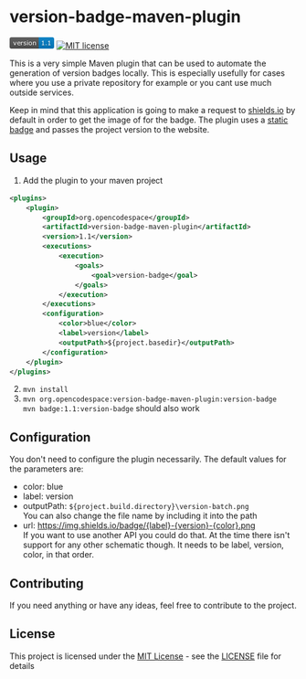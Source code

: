 # version-badge-maven-plugin
![Version](version-batch.png) [![MIT license](https://img.shields.io/badge/License-MIT-blue.svg)](https://opensource.org/license/MIT)

This is a very simple Maven plugin that can be used to automate the generation of version badges locally.
This is especially usefully for cases where you use a private repository for example or you cant use much outside services.

Keep in mind that this application is going to make a request to [shields.io](https://shields.io) by default in order to get the image of for the badge.
The plugin uses a [static badge](https://shields.io/badges/static-badge) and passes the project version to the website.

## Usage
1. Add the plugin to your maven project
```xml
<plugins>
    <plugin>
        <groupId>org.opencodespace</groupId>
        <artifactId>version-badge-maven-plugin</artifactId>
        <version>1.1</version>
        <executions>
            <execution>
                <goals>
                    <goal>version-badge</goal>
                </goals>
            </execution>
        </executions>
        <configuration>
            <color>blue</color>
            <label>version</label>
            <outputPath>${project.basedir}</outputPath>
        </configuration>
    </plugin>
</plugins>
```

2. `mvn install`<br>
3. `mvn org.opencodespace:version-badge-maven-plugin:version-badge`<br>
   `mvn badge:1.1:version-badge` should also work

## Configuration
You don't need to configure the plugin necessarily.
The default values for the parameters are:
- color: blue
- label: version
- outputPath: `${project.build.directory}\version-batch.png`<br>
  You can also change the file name by including it into the path
- url: https://img.shields.io/badge/{label}-{version}-{color}.png<br>
  If you want to use another API you could do that. At the time there isn't support for any other schematic though. It needs to be label, version, color, in that order.

## Contributing
If you need anything or have any ideas, feel free to contribute to the project.

## License
This project is licensed under the [MIT License](https://opensource.org/license/MIT) - see the [LICENSE](LICENSE) file for details
